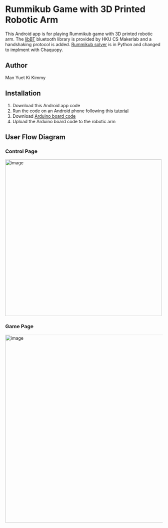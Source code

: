 # Rummikub Game with 3D Printed Robotic Arm

This Android app is for playing Rummikub game with 3D printed robotic arm. 
 The [libBT](https://github.com/hkucs-makerlab/bluetooth-example-app) bluetooth library is provided by HKU CS Makerlab and a handshaking protocol is added.  [Rummikub solver](https://github.com/NADEE-MJ/RummikubSolver/tree/main) is in Python and changed to implment with Chaquopy.

## Author

Man Yuet Ki Kimmy



## Installation

1. Download this Android app code
2. Run the code on an Android phone following this [tutorial](https://developer.android.com/codelabs/basic-android-kotlin-compose-connect-device#0)
3. Download [Arduino board code](https://github.com/kmykman/Robotic-Arm-Arduino)
4. Upload the Arduino board code to the robotic arm

## User Flow Diagram
### Control Page
<img width="500" alt="image" src="https://github.com/kmykman/Rummikub_back/assets/78306170/48f5431b-00f7-4a17-baf7-aac0c1cba62e">

### Game Page
<img width="600" alt="image" src="https://github.com/kmykman/Rummikub_back/assets/78306170/d9266360-8588-4b0b-828e-214ae9d97e35">
